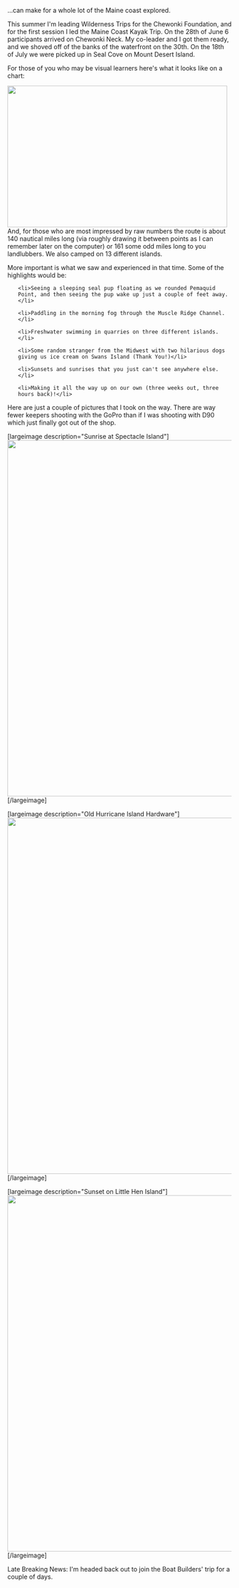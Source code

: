<html><body><p>...can make for a whole lot of the Maine coast explored.



This summer I'm leading Wilderness Trips for the Chewonki Foundation, and for the first session I led the Maine Coast Kayak Trip. On the 28th of June 6 participants arrived on Chewonki Neck. My co-leader and I got them ready, and we shoved off of the banks of the waterfront on the 30th. On the 18th of July we were picked up in Seal Cove on Mount Desert Island.



For those of you who may be visual learners here's what it looks like on a chart:



<a href="http://alexkerney.com/wp-content/uploads/2011/07/Screen-Shot-2011-07-21-at-9.00.02-PM.png"><img class="alignright size-large wp-image-851" title="Marine Geogarage Route" src="http://alexkerney.com/wp-content/uploads/2011/07/Screen-Shot-2011-07-21-at-9.00.02-PM-494x318.png" alt="" width="494" height="318"></a>And, for those who are most impressed by raw numbers the route is about 140 nautical miles long (via roughly drawing it between points as I can remember later on the computer) or 161 some odd miles long to you landlubbers. We also camped on 13 different islands.



More important is what we saw and experienced in that time. Some of the highlights would be:

</p><ul>

	<li>Seeing a sleeping seal pup floating as we rounded Pemaquid Point, and then seeing the pup wake up just a couple of feet away.</li>

	<li>Paddling in the morning fog through the Muscle Ridge Channel.</li>

	<li>Freshwater swimming in quarries on three different islands.</li>

	<li>Some random stranger from the Midwest with two hilarious dogs giving us ice cream on Swans Island (Thank You!)</li>

	<li>Sunsets and sunrises that you just can't see anywhere else.</li>

	<li>Making it all the way up on our own (three weeks out, three hours back)!</li>

</ul>

Here are just a couple of pictures that I took on the way. There are way fewer keepers shooting with the GoPro than if I was shooting with D90 which just finally got out of the shop.



[largeimage description="Sunrise at Spectacle Island"]<a href="http://alexkerney.com/wp-content/uploads/2011/07/GOPR2275.jpg" class="fancybox"><img class="alignnone size-full wp-image-846" title="DCIM100GOPRO" src="http://alexkerney.com/wp-content/uploads/2011/07/GOPR2275.jpg" alt="" width="800"></a>[/largeimage]



[largeimage description="Old Hurricane Island Hardware"]<a href="http://alexkerney.com/wp-content/uploads/2011/07/GOPR2480.jpg"><img class="size-full wp-image-847 alignnone" title="DCIM100GOPRO" src="http://alexkerney.com/wp-content/uploads/2011/07/GOPR2480.jpg" alt="" width="800"></a>[/largeimage]



[largeimage description="Sunset on Little Hen Island"]<a href="http://alexkerney.com/wp-content/uploads/2011/07/GOPR2583.jpg"><img class="size-full wp-image-848 alignnone" title="DCIM100GOPRO" src="http://alexkerney.com/wp-content/uploads/2011/07/GOPR2583.jpg" alt="" width="800"></a>[/largeimage]



Late Breaking News: I'm headed back out to join the Boat Builders' trip for a couple of days.</body></html>
